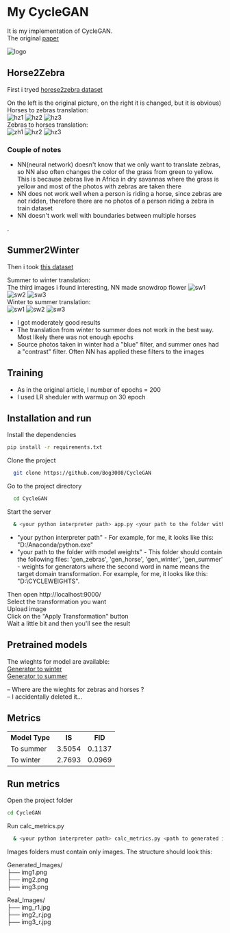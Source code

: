# My CycleGAN
It is my implementation of CycleGAN.  
The original [paper](https://arxiv.org/abs/1703.10593)

![logo](images/main_pic.png)

## Horse2Zebra  
First i tryed [horese2zebra dataset](https://www.kaggle.com/datasets/balraj98/horse2zebra-dataset)

On the left is the original picture, on the right it is changed, but it is obvious)      
Horses to zebras translation:  
![hz1](images/HZ/h2z_1.png) ![hz2](images/HZ/h2z_2.png) ![hz3](images/HZ/h2z_3.png)  
Zebras to horses translation:  
![zh1](images/HZ/z2h_1.png) ![hz2](images/HZ/z2h_2.png) ![hz3](images/HZ/z2h_3.png)


###  Couple of notes
* NN(neural network) doesn't know that we only want to translate zebras, so NN also often changes the color of the grass from green to yellow. This is because zebras live in Africa in dry savannas where the grass is yellow and most of the photos with zebras are taken there  
* NN does not work well when a person is riding a horse, since zebras are not ridden, therefore there are no photos of a person riding a zebra in train dataset  
* NN doesn't work well with boundaries between multiple horses

<todo paste here some examples>
.

## Summer2Winter  
Then i took [this dataset](https://www.kaggle.com/datasets/balraj98/summer2winter-yosemite)

Summer to winter translation:  
The third images i found interesting, NN made snowdrop flower
![sw1](images/SW/s2w_1.png) ![sw2](images/SW/s2w_2.png) ![sw3](images/SW/s2w_3.png)  
Winter to summer translation:  
![sw1](images/SW/w2s_1.png) ![sw2](images/SW/w2s_2.png) ![sw3](images/SW/w2s_3.png)  

* I got moderately good results
* The translation from winter to summer does not work in the best way. Most likely there was not enough epochs
* Source photos taken in winter had a "blue" filter, and summer ones had a "contrast" filter. Often NN has applied these filters to the images

## Training
* As in the original article, I number of epochs = 200
* I used LR sheduler with warmup on 30 epoch


## Installation and run
Install the dependencies  
```bash
pip install -r requirements.txt
```  

Clone the project

```bash
  git clone https://github.com/Bog3008/CycleGAN
```

Go to the project directory

```bash
  cd CycleGAN
```

Start the server

```bash
  & <your python interpreter path> app.py <your path to the folder with model weights>
```
* "your python interpreter path" - For example, for me, it looks like this: "D:/Anaconda/python.exe"
* "your path to the folder with model weights"  - This folder should contain the following files: 'gen_zebras', 'gen_horse', 'gen_winter', 'gen_summer'  - weights for generators where the second word in name means the target domain transformation. For example, for me, it looks like this: "D:\CYCLEWEIGHTS".

Then open http://localhost:9000/  
Select the transformation you want  
Upload image  
Click on the "Apply Transformation" button  
Wait a little bit and then you'll see the result

## Pretrained models
The wieghts for model are available:  
[Generator to winter](https://drive.google.com/file/d/14LsiKrQivNwW8laLPWNXFDJYRYoXDED0/view?usp=sharing)  
[Generator to summer](https://drive.google.com/file/d/1s3lyme5RhvCck9FJ5UtfuQAYgOe4Ym5M/view?usp=sharing) 

 &ndash; Where are the wieghts for zebras and horses ?  
 &ndash; I accidentally deleted it...

## Metrics

<table>
  <tr>
    <th>Model Type</th>
    <th>IS</th>
    <th>FID</th>
  </tr>
  <tr>
    <td>To summer</td>
    <td>3.5054</td>
    <td>0.1137</td>
  </tr>
  <tr>
    <td>To winter</td>
    <td>2.7693</td>
    <td>0.0969</td>
  </tr>
</table>

## Run metrics
Open the project folder 
```bash
cd CycleGAN
```  

Run calc_metrics.py

```bash
  & <your python interpreter path> calc_metrics.py <path to generated images folder> <your path to real images folder> 
```
Images folders must contain only images. The structure should look this:

Generated_Images/  
├── img1.png   
├── img2.png  
├── img3.png 

Real_Images/  
├── img_r1.jpg   
├── img2_r.jpg  
├── img3_r.jpg 